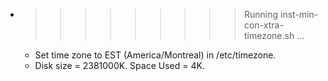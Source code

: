 * >>>>>>>>> Running inst-min-con-xtra-timezone.sh ...
  * Set time zone to EST (America/Montreal) in /etc/timezone.
  * Disk size = 2381000K. Space Used = 4K.
